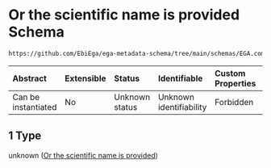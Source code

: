 # Or the scientific name is provided Schema

```txt
https://github.com/EbiEga/ega-metadata-schema/tree/main/schemas/EGA.common-definitions.json#/definitions/organism_descriptor/anyOf/1
```



| Abstract            | Extensible | Status         | Identifiable            | Custom Properties | Additional Properties | Access Restrictions | Defined In                                                                                |
| :------------------ | :--------- | :------------- | :---------------------- | :---------------- | :-------------------- | :------------------ | :---------------------------------------------------------------------------------------- |
| Can be instantiated | No         | Unknown status | Unknown identifiability | Forbidden         | Allowed               | none                | [EGA.common-definitions.json*](../out/EGA.common-definitions.json "open original schema") |

## 1 Type

unknown ([Or the scientific name is provided](ega-2-definitions-organism-obi0100026-descriptor-block-anyof-or-the-scientific-name-is-provided.md))
